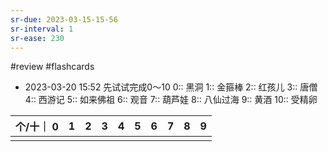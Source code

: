 ```yaml
---
sr-due: 2023-03-15-15-56
sr-interval: 1
sr-ease: 230
---
```


#review 
#flashcards 

- 2023-03-20 15:52 先试试完成0～10
0:: 黑洞
1:: 金箍棒
2:: 红孩儿
3:: 唐僧
4:: 西游记
5:: 如来佛祖
6:: 观音
7:: 葫芦娃
8:: 八仙过海
9:: 黄酒
10:: 受精卵

| 个/十｜ 0 | 1   | 2   | 3   | 4   | 5   | 6   | 7   | 8   | 9   |
| --------- | --- | --- | --- | --- | --- | --- | --- | --- | --- |
|           |     |     |     |     |     |     |     |     |     |
